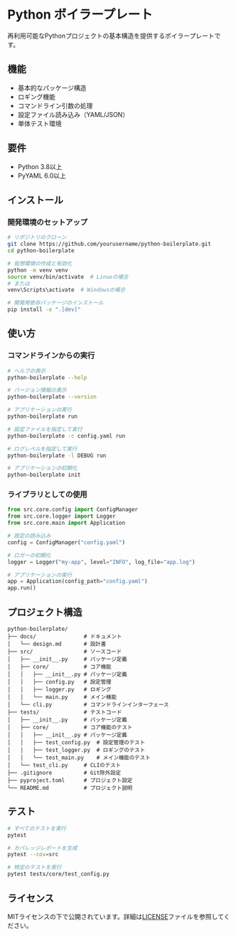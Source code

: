 # Python ボイラープレート

再利用可能なPythonプロジェクトの基本構造を提供するボイラープレートです。

## 機能

- 基本的なパッケージ構造
- ロギング機能
- コマンドライン引数の処理
- 設定ファイル読み込み（YAML/JSON）
- 単体テスト環境

## 要件

- Python 3.8以上
- PyYAML 6.0以上

## インストール

### 開発環境のセットアップ

```bash
# リポジトリのクローン
git clone https://github.com/yourusername/python-boilerplate.git
cd python-boilerplate

# 仮想環境の作成と有効化
python -m venv venv
source venv/bin/activate  # Linuxの場合
# または
venv\Scripts\activate  # Windowsの場合

# 開発用依存パッケージのインストール
pip install -e ".[dev]"
```

## 使い方

### コマンドラインからの実行

```bash
# ヘルプの表示
python-boilerplate --help

# バージョン情報の表示
python-boilerplate --version

# アプリケーションの実行
python-boilerplate run

# 設定ファイルを指定して実行
python-boilerplate -c config.yaml run

# ログレベルを指定して実行
python-boilerplate -l DEBUG run

# アプリケーションの初期化
python-boilerplate init
```

### ライブラリとしての使用

```python
from src.core.config import ConfigManager
from src.core.logger import Logger
from src.core.main import Application

# 設定の読み込み
config = ConfigManager("config.yaml")

# ロガーの初期化
logger = Logger("my-app", level="INFO", log_file="app.log")

# アプリケーションの実行
app = Application(config_path="config.yaml")
app.run()
```

## プロジェクト構造

```
python-boilerplate/
├── docs/               # ドキュメント
│   └── design.md       # 設計書
├── src/                # ソースコード
│   ├── __init__.py     # パッケージ定義
│   ├── core/           # コア機能
│   │   ├── __init__.py # パッケージ定義
│   │   ├── config.py   # 設定管理
│   │   ├── logger.py   # ロギング
│   │   └── main.py     # メイン機能
│   └── cli.py          # コマンドラインインターフェース
├── tests/              # テストコード
│   ├── __init__.py     # パッケージ定義
│   ├── core/           # コア機能のテスト
│   │   ├── __init__.py # パッケージ定義
│   │   ├── test_config.py  # 設定管理のテスト
│   │   ├── test_logger.py  # ロギングのテスト
│   │   └── test_main.py    # メイン機能のテスト
│   └── test_cli.py     # CLIのテスト
├── .gitignore          # Git除外設定
├── pyproject.toml      # プロジェクト設定
└── README.md           # プロジェクト説明
```

## テスト

```bash
# すべてのテストを実行
pytest

# カバレッジレポートを生成
pytest --cov=src

# 特定のテストを実行
pytest tests/core/test_config.py
```

## ライセンス

MITライセンスの下で公開されています。詳細は[LICENSE](LICENSE)ファイルを参照してください。
